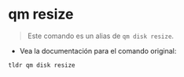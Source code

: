 # qm resize

> Este comando es un alias de `qm disk resize`.

- Vea la documentación para el comando original:

`tldr qm disk resize`
